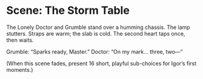 # Scene: The Storm Table

The Lonely Doctor and Grumble stand over a humming chassis. The lamp stutters.
Straps are warm; the slab is cold. The second heart taps once, then waits.

Grumble: “Sparks ready, Master.”
Doctor: “On my mark… three, two—”

(When this scene fades, present 16 short, playful sub-choices for Igor’s first moments.)
